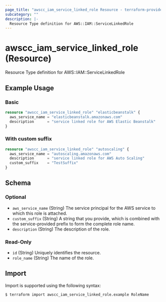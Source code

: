 ```yaml
---
page_title: "awscc_iam_service_linked_role Resource - terraform-provider-awscc"
subcategory: ""
description: |-
  Resource Type definition for AWS::IAM::ServiceLinkedRole
---
```


# awscc_iam_service_linked_role (Resource)

Resource Type definition for AWS::IAM::ServiceLinkedRole

## Example Usage

### Basic

```terraform
resource "awscc_iam_service_linked_role" "elasticbeanstalk" {
  aws_service_name = "elasticbeanstalk.amazonaws.com"
  description      = "service linked role for AWS Elastic Beanstalk"
}
```

### With custom suffix

```terraform
resource "awscc_iam_service_linked_role" "autoscaling" {
  aws_service_name = "autoscaling.amazonaws.com"
  description      = "service linked role for AWS Auto Scaling"
  custom_suffix    = "TestSuffix"
}
```

<!-- schema generated by tfplugindocs -->
## Schema

### Optional

- `aws_service_name` (String) The service principal for the AWS service to which this role is attached.
- `custom_suffix` (String) A string that you provide, which is combined with the service-provided prefix to form the complete role name.
- `description` (String) The description of the role.

### Read-Only

- `id` (String) Uniquely identifies the resource.
- `role_name` (String) The name of the role.

## Import

Import is supported using the following syntax:

```shell
$ terraform import awscc_iam_service_linked_role.example RoleName
```